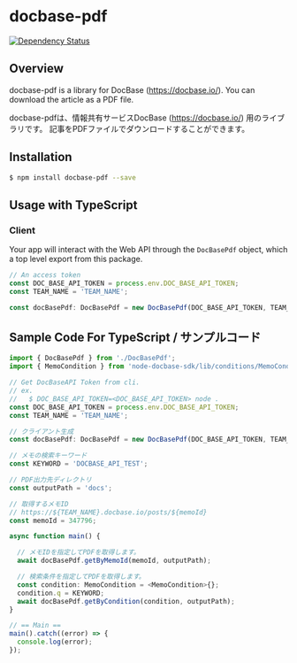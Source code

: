# docbase-pdf

[![Dependency Status](https://beta.gemnasium.com/badges/github.com/YukiFujisawa/docbase-pdf.svg)](https://beta.gemnasium.com/projects/github.com/YukiFujisawa/docbase-pdf)

## Overview

docbase-pdf is a library for DocBase (https://docbase.io/).
You can download the article as a PDF file.

docbase-pdfは、情報共有サービスDocBase (https://docbase.io/) 用のライブラリです。
記事をPDFファイルでダウンロードすることができます。


## Installation

```bash
$ npm install docbase-pdf --save
```

## Usage with TypeScript

### Client

Your app will interact with the Web API through the `DocBasePdf` object, 
which a top level export from this package. 

```typescript
// An access token
const DOC_BASE_API_TOKEN = process.env.DOC_BASE_API_TOKEN;
const TEAM_NAME = 'TEAM_NAME';

const docBasePdf: DocBasePdf = new DocBasePdf(DOC_BASE_API_TOKEN, TEAM_NAME);
```

## Sample Code For TypeScript / サンプルコード



```typescript
import { DocBasePdf } from './DocBasePdf';
import { MemoCondition } from 'node-docbase-sdk/lib/conditions/MemoCondition';

// Get DocBaseAPI Token from cli.
// ex.
//   $ DOC_BASE_API_TOKEN=<DOC_BASE_API_TOKEN> node .
const DOC_BASE_API_TOKEN = process.env.DOC_BASE_API_TOKEN;
const TEAM_NAME = 'TEAM_NAME';

// クライアント生成
const docBasePdf: DocBasePdf = new DocBasePdf(DOC_BASE_API_TOKEN, TEAM_NAME);

// メモの検索キーワード
const KEYWORD = 'DOCBASE_API_TEST';

// PDF出力先ディレクトリ
const outputPath = 'docs';

// 取得するメモID
// https://${TEAM_NAME}.docbase.io/posts/${memoId}
const memoId = 347796;

async function main() {

  // メモIDを指定してPDFを取得します。
  await docBasePdf.getByMemoId(memoId, outputPath);

  // 検索条件を指定してPDFを取得します。
  const condition: MemoCondition = <MemoCondition>{};
  condition.q = KEYWORD;
  await docBasePdf.getByCondition(condition, outputPath);
}

// == Main ==
main().catch((error) => {
  console.log(error);
});

```
